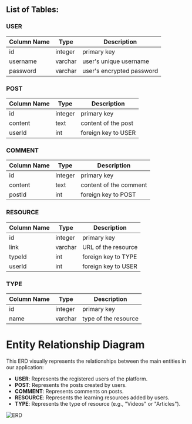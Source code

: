 ## List of Tables:

### USER
| Column Name | Type      | Description               |
|-------------|-----------|---------------------------|
| id          | integer   | primary key               |
| username    | varchar   | user's unique username   |
| password    | varchar   | user's encrypted password|

### POST
| Column Name | Type      | Description               |
|-------------|-----------|---------------------------|
| id          | integer   | primary key               |
| content     | text      | content of the post      |
| userId      | int       | foreign key to USER       |

### COMMENT
| Column Name | Type      | Description               |
|-------------|-----------|---------------------------|
| id          | integer   | primary key               |
| content     | text      | content of the comment   |
| postId      | int       | foreign key to POST       |

### RESOURCE
| Column Name | Type      | Description               |
|-------------|-----------|---------------------------|
| id          | integer   | primary key               |
| link        | varchar   | URL of the resource      |
| typeId      | int       | foreign key to TYPE       |
| userId      | int       | foreign key to USER       |

### TYPE
| Column Name | Type      | Description               |
|-------------|-----------|---------------------------|
| id          | integer   | primary key               |
| name        | varchar   | type of the resource      |


# Entity Relationship Diagram

This ERD visually represents the relationships between the main entities in our application:

- **USER**: Represents the registered users of the platform.
- **POST**: Represents the posts created by users.
- **COMMENT**: Represents comments on posts.
- **RESOURCE**: Represents the learning resources added by users.
- **TYPE**: Represents the type of resource (e.g., "Videos" or "Articles").

<img src='https://github.com/Myesha-Mahazabeen/web103_finalproject/blob/main/ERD%20WEB%20DEV%20103.png' title='Video Walkthrough' width='' alt='ERD' />


